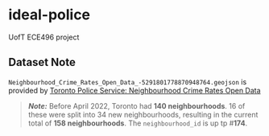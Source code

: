 # ideal-police
UofT ECE496 project

## Dataset Note
`Neighbourhood_Crime_Rates_Open_Data_-5291801778870948764.geojson` is provided by [Toronto Police Service: Neighbourhood Crime Rates Open Data](https://data.torontopolice.on.ca/datasets/ea0cfecdb1de416884e6b0bf08a9e195_0/explore?location=43.717936%2C-79.376060%2C10.38)
> **_Note:_** Before April 2022, Toronto had **140 neighbourhoods**. 16 of these were split into 34 new neighbourhoods, resulting in the current total of **158 neighbourhoods**. The `neighbourhood_id` is up tp #**174**.